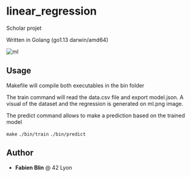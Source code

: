 # linear_regression
Scholar projet

Written in Golang (go1.13 darwin/amd64)

![ml](https://github.com/keschnir/linear_regression/blob/master/ml.png)

## Usage
Makefile will compile both executables in the bin folder

The train command will read the data.csv file and export model.json. A visual of the dataset and the regression is generated on ml.png image.

The predict command allows to make a prediction based on the trained model

`make`
`./bin/train`
`./bin/predict`

## Author

* **Fabien Blin** @ 42 Lyon
